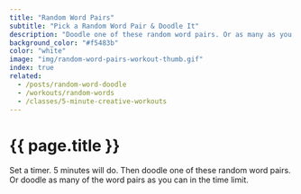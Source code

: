 ```yaml
---
title: "Random Word Pairs"
subtitle: "Pick a Random Word Pair & Doodle It"
description: "Doodle one of these random word pairs. Or as many as you can in a time limit."
background_color: "#f5483b"
color: "white"
image: "img/random-word-pairs-workout-thumb.gif"
index: true
related:
  - /posts/random-word-doodle
  - /workouts/random-words
  - /classes/5-minute-creative-workouts
---
```

# {{ page.title }}

Set a timer. 5 minutes will do. Then doodle one of these random word pairs. Or doodle as many of the word pairs as you can in the time limit.

<ul class="_random random masonry by-item" data-child="li" data-amount="11" data-template="[[ mix ]] [[ mix ]]" data-params='{"collections": ["animals-signular", "food-singular", "verbs-present", "objects", "nouns-singular"]}'></ul>